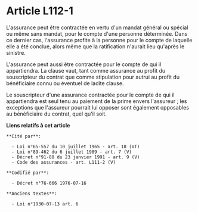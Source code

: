 # Article L112-1

L'assurance peut être contractée en vertu d'un mandat général ou spécial ou même sans mandat, pour le compte d'une personne
déterminée. Dans ce dernier cas, l'assurance profite à la personne pour le compte de laquelle elle a été conclue, alors même
que la ratification n'aurait lieu qu'après le sinistre.

L'assurance peut aussi être contractée pour le compte de qui il appartiendra. La clause vaut, tant comme assurance au profit
du souscripteur du contrat que comme stipulation pour autrui au profit du bénéficiaire connu ou éventuel de ladite clause.

Le souscripteur d'une assurance contractée pour le compte de qui il appartiendra est seul tenu au paiement de la prime envers
l'assureur ; les exceptions que l'assureur pourrait lui opposer sont également opposables au bénéficiaire du contrat, quel
qu'il soit.

**Liens relatifs à cet article**

	**Cité par**:

	  - Loi n°65-557 du 10 juillet 1965 - art. 18 (VT)
	  - Loi n°89-462 du 6 juillet 1989 - art. 7 (V)
	  - Décret n°91-88 du 23 janvier 1991 - art. 9 (V)
	  - Code des assurances - art. L111-2 (V)

	**Codifié par**:

	  - Décret n°76-666 1976-07-16

	**Anciens textes**:

	  - Loi n°1930-07-13 art. 6
